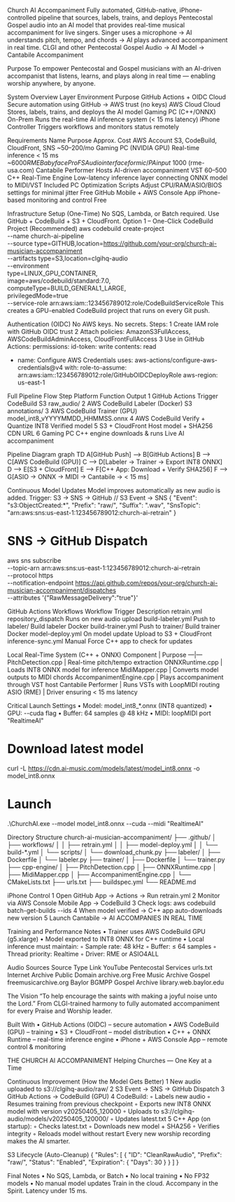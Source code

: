 Church AI Accompaniment
Fully automated, GitHub-native, iPhone-controlled pipeline that sources, labels, trains, and deploys Pentecostal Gospel audio into an AI model that provides real-time musical accompaniment for live singers.
Singer uses a microphone → AI understands pitch, tempo, and chords → AI plays advanced accompaniment in real time. CLGI and other Pentecostal Gospel Audio → AI Model → Cantabile Accompaniment

Purpose
To empower Pentecostal and Gospel musicians with an AI-driven accompanist that listens, learns, and plays along in real time — enabling worship anywhere, by anyone.

System Overview
Layer
Environment
Purpose
GitHub Actions + OIDC
Cloud
Secure automation using GitHub → AWS trust (no keys)
AWS Cloud
Cloud
Stores, labels, trains, and deploys the AI model
Gaming PC (C++/ONNX)
On-Prem
Runs the real-time AI inference system (< 15 ms latency)
iPhone
Controller
Triggers workflows and monitors status remotely

Requirements
Name
Purpose
Approx. Cost
AWS Account
S3, CodeBuild, CloudFront, SNS
~$50–$200/mo
Gaming PC (NVIDIA GPU)
Real-time inference < 15 ms
~$6000
RME Babyface Pro FS
Audio interface for mic/PA input
~$1000 (rme-usa.com)
Cantabile Performer
Hosts AI-driven accompaniment VST
$60–$500
C++ Real-Time Engine
Low-latency inference layer connecting ONNX model to MIDI/VST
Included
PC Optimization Scripts
Adjust CPU/RAM/ASIO/BIOS settings for minimal jitter
Free
GitHub Mobile + AWS Console App
iPhone-based monitoring and control
Free

Infrastructure Setup (One-Time)
No SQS, Lambda, or Batch required. Use GitHub + CodeBuild + S3 + CloudFront.
Option 1 – One-Click CodeBuild Project (Recommended)
aws codebuild create-project \
  --name church-ai-pipeline \
  --source type=GITHUB,location=https://github.com/your-org/church-ai-musician-accompaniment \
  --artifacts type=S3,location=clgihq-audio \
  --environment \
    type=LINUX_GPU_CONTAINER,\
    image=aws/codebuild/standard:7.0,\
    computeType=BUILD_GENERAL1_LARGE,\
    privilegedMode=true \
  --service-role arn:aws:iam::123456789012:role/CodeBuildServiceRole
This creates a GPU-enabled CodeBuild project that runs on every Git push.

Authentication (OIDC)
No AWS keys. No secrets.
Steps:
	1	Create IAM role with GitHub OIDC trust
	2	Attach policies: AmazonS3FullAccess, AWSCodeBuildAdminAccess, CloudFrontFullAccess
	3	Use in GitHub Actions:
permissions:
  id-token: write
  contents: read

- name: Configure AWS Credentials
  uses: aws-actions/configure-aws-credentials@v4
  with:
    role-to-assume: arn:aws:iam::123456789012:role/GitHubOIDCDeployRole
    aws-region: us-east-1

Full Pipeline Flow
Step
Platform
Function
Output
1
GitHub Actions
Trigger CodeBuild
S3 raw_audio/
2
AWS CodeBuild
Labeler (Docker)
S3 annotations/
3
AWS CodeBuild
Trainer (GPU)
model_int8_vYYYYMMDD_HHMMSS.onnx
4
AWS CodeBuild
Verify + Quantize INT8
Verified model
5
S3 + CloudFront
Host model + SHA256
CDN URL
6
Gaming PC
C++ engine downloads & runs
Live AI accompaniment

Pipeline Diagram
graph TD
    A[GitHub Push] --> B[GitHub Actions]
    B --> C[AWS CodeBuild (GPU)]
    C --> D[Labeler → Trainer → Export INT8 ONNX]
    D --> E[S3 + CloudFront]
    E --> F[C++ App: Download + Verify SHA256]
    F --> G[ASIO → ONNX → MIDI → Cantabile → < 15 ms]

Continuous Model Updates
Model improves automatically as new audio is added.
Trigger: S3 → SNS → GitHub
// S3 Event → SNS
{
  "Event": "s3:ObjectCreated:*",
  "Prefix": "raw/",
  "Suffix": ".wav",
  "SnsTopic": "arn:aws:sns:us-east-1:123456789012:church-ai-retrain"
}
# SNS → GitHub Dispatch
aws sns subscribe \
  --topic-arn arn:aws:sns:us-east-1:123456789012:church-ai-retrain \
  --protocol https \
  --notification-endpoint https://api.github.com/repos/your-org/church-ai-musician-accompaniment/dispatches \
  --attributes '{"RawMessageDelivery":"true"}'

GitHub Actions Workflows
Workflow
Trigger
Description
retrain.yml
repository_dispatch
Runs on new audio upload
build-labeler.yml
Push to labeler/
Build labeler Docker
build-trainer.yml
Push to trainer/
Build trainer Docker
model-deploy.yml
On model update
Upload to S3 + CloudFront
inference-sync.yml
Manual
Force C++ app to check for updates

Local Real-Time System (C++ + ONNX)
Component | Purpose
—|— PitchDetection.cpp | Real-time pitch/tempo extraction ONNXRuntime.cpp | Loads INT8 ONNX model for inference MidiMapper.cpp | Converts model outputs to MIDI chords AccompanimentEngine.cpp | Plays accompaniment through VST host Cantabile Performer | Runs VSTs with LoopMIDI routing ASIO (RME) | Driver ensuring < 15 ms latency

Critical Launch Settings
	•	Model: model_int8_*.onnx (INT8 quantized)
	•	GPU: --cuda flag
	•	Buffer: 64 samples @ 48 kHz
	•	MIDI: loopMIDI port "RealtimeAI"
# Download latest model
curl -L https://cdn.ai-music.com/models/latest/model_int8.onnx -o model_int8.onnx

# Launch
.\ChurchAI.exe --model model_int8.onnx --cuda --midi "RealtimeAI"

Directory Structure
church-ai-musician-accompaniment/
├── .github/
│   ├── workflows/
│   │   ├── retrain.yml
│   │   ├── model-deploy.yml
│   │   └── build-*.yml
│   └── scripts/
│       └── download_chunk.py
├── labeler/
│   ├── Dockerfile
│   └── labeler.py
├── trainer/
│   ├── Dockerfile
│   └── trainer.py
├── cpp-engine/
│   ├── PitchDetection.cpp
│   ├── ONNXRuntime.cpp
│   ├── MidiMapper.cpp
│   ├── AccompanimentEngine.cpp
│   └── CMakeLists.txt
├── urls.txt
├── buildspec.yml
└── README.md

iPhone Control
	1	Open GitHub App → Actions → Run retrain.yml
	2	Monitor via AWS Console Mobile App → CodeBuild
	3	Check logs:
aws codebuild batch-get-builds --ids 
	4	When model verified → C++ app auto-downloads new version
	5	Launch Cantabile → AI ACCOMPANIES IN REAL TIME

Training and Performance Notes
	•	Trainer uses AWS CodeBuild GPU (g5.xlarge)
	•	Model exported to INT8 ONNX for C++ runtime
	•	Local inference must maintain:
	◦	Sample rate: 48 kHz
	◦	Buffer: ≤ 64 samples
	◦	Thread priority: Realtime
	◦	Driver: RME or ASIO4ALL

Audio Sources
Source
Type
Link
YouTube
Pentecostal Services
urls.txt
Internet Archive
Public Domain
archive.org
Free Music Archive
Gospel
freemusicarchive.org
Baylor BGMPP
Gospel Archive
library.web.baylor.edu

The Vision
“To help encourage the saints with making a joyful noise unto the Lord.” From CLGI-trained harmony to fully automated accompaniment for every Praise and Worship leader.

Built With
	•	GitHub Actions (OIDC) – secure automation
	•	AWS CodeBuild (GPU) – training
	•	S3 + CloudFront – model distribution
	•	C++ + ONNX Runtime – real-time inference engine
	•	iPhone + AWS Console App – remote control & monitoring

THE CHURCH AI ACCOMPANIMENT
Helping Churches — One Key at a Time

Continuous Improvement (How the Model Gets Better)
	1	New audio uploaded to s3://clgihq-audio/raw/
	2	S3 Event → SNS → GitHub Dispatch
	3	GitHub Actions → CodeBuild (GPU)
	4	CodeBuild:
	◦	Labels new audio
	◦	Resumes training from previous checkpoint
	◦	Exports new INT8 ONNX model with version v20250405_120000
	◦	Uploads to s3://clgihq-audio/models/v20250405_120000/
	◦	Updates latest.txt
	5	C++ App (on startup):
	◦	Checks latest.txt
	◦	Downloads new model + SHA256
	◦	Verifies integrity
	◦	Reloads model without restart
Every new worship recording makes the AI smarter.

S3 Lifecycle (Auto-Cleanup)
{
  "Rules": [
    {
      "ID": "CleanRawAudio",
      "Prefix": "raw/",
      "Status": "Enabled",
      "Expiration": { "Days": 30 }
    }
  ]
}

Final Notes
	•	No SQS, Lambda, or Batch
	•	No local training
	•	No FP32 models
	•	No manual model updates
Train in the cloud. Accompany in the Spirit. Latency under 15 ms.
